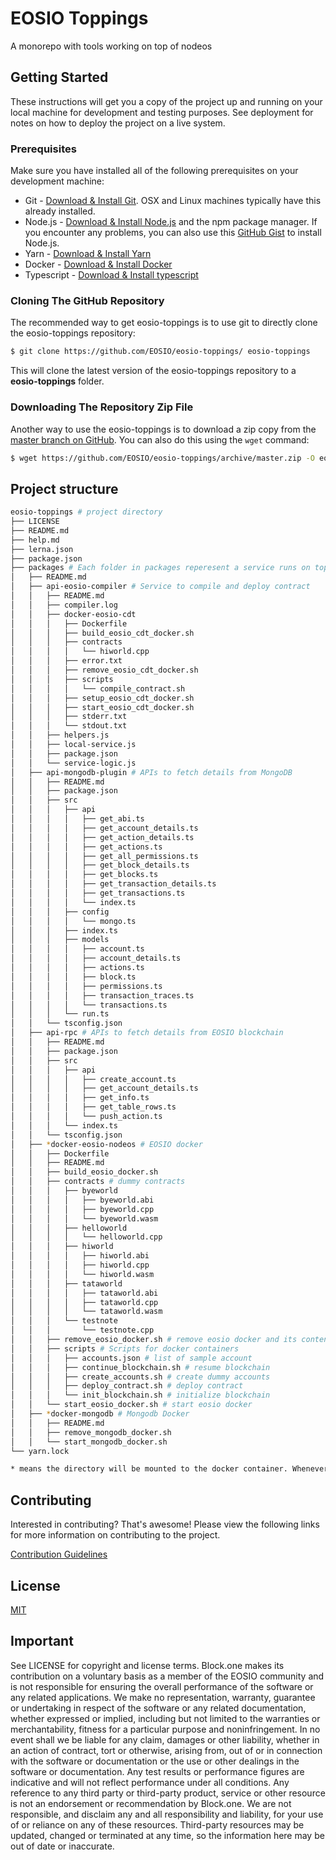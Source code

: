 # EOSIO Toppings

A monorepo with tools working on top of nodeos

## Getting Started

These instructions will get you a copy of the project up and running on your local machine for development and testing purposes. See deployment for notes on how to deploy the project on a live system.

### Prerequisites

Make sure you have installed all of the following prerequisites on your development machine:
* Git - [Download & Install Git](https://git-scm.com/downloads). OSX and Linux machines typically have this already installed.
* Node.js - [Download & Install Node.js](https://nodejs.org/en/download/) and the npm package manager. If you encounter any problems, you can also use this [GitHub Gist](https://gist.github.com/isaacs/579814) to install Node.js.
* Yarn - [Download & Install Yarn](https://yarnpkg.com/lang/en/docs/install/)
* Docker - [Download & Install Docker](https://download.docker.com/)
* Typescript - [Download & Install typescript](https://www.typescriptlang.org/#download-links)

### Cloning The GitHub Repository
The recommended way to get eosio-toppings is to use git to directly clone the eosio-toppings repository:

```bash
$ git clone https://github.com/EOSIO/eosio-toppings/ eosio-toppings
```

This will clone the latest version of the eosio-toppings repository to a **eosio-toppings** folder.

### Downloading The Repository Zip File
Another way to use the eosio-toppings is to download a zip copy from the [master branch on GitHub](https://github.com/EOSIO/eosio-toppings/archive/master.zip). You can also do this using the `wget` command:

```bash
$ wget https://github.com/EOSIO/eosio-toppings/archive/master.zip -O eosio-toppings.zip; unzip eosio-toppings.zip; rm eosio-toppings.zip
```


## Project structure
```bash
eosio-toppings # project directory
├── LICENSE
├── README.md
├── help.md
├── lerna.json
├── package.json
├── packages # Each folder in packages reperesent a service runs on top of EOSIO blockchain or as a helper for other services in this same folde
│   ├── README.md
│   ├── api-eosio-compiler # Service to compile and deploy contract
│   │   ├── README.md
│   │   ├── compiler.log
│   │   ├── docker-eosio-cdt
│   │   │   ├── Dockerfile
│   │   │   ├── build_eosio_cdt_docker.sh
│   │   │   ├── contracts
│   │   │   │   └── hiworld.cpp
│   │   │   ├── error.txt
│   │   │   ├── remove_eosio_cdt_docker.sh
│   │   │   ├── scripts
│   │   │   │   └── compile_contract.sh
│   │   │   ├── setup_eosio_cdt_docker.sh
│   │   │   ├── start_eosio_cdt_docker.sh
│   │   │   ├── stderr.txt
│   │   │   └── stdout.txt
│   │   ├── helpers.js
│   │   ├── local-service.js
│   │   ├── package.json
│   │   └── service-logic.js
│   ├── api-mongodb-plugin # APIs to fetch details from MongoDB
│   │   ├── README.md
│   │   ├── package.json
│   │   ├── src
│   │   │   ├── api
│   │   │   │   ├── get_abi.ts
│   │   │   │   ├── get_account_details.ts
│   │   │   │   ├── get_action_details.ts
│   │   │   │   ├── get_actions.ts
│   │   │   │   ├── get_all_permissions.ts
│   │   │   │   ├── get_block_details.ts
│   │   │   │   ├── get_blocks.ts
│   │   │   │   ├── get_transaction_details.ts
│   │   │   │   ├── get_transactions.ts
│   │   │   │   └── index.ts
│   │   │   ├── config
│   │   │   │   └── mongo.ts
│   │   │   ├── index.ts
│   │   │   ├── models
│   │   │   │   ├── account.ts
│   │   │   │   ├── account_details.ts
│   │   │   │   ├── actions.ts
│   │   │   │   ├── block.ts
│   │   │   │   ├── permissions.ts
│   │   │   │   ├── transaction_traces.ts
│   │   │   │   └── transactions.ts
│   │   │   └── run.ts
│   │   └── tsconfig.json
│   ├── api-rpc # APIs to fetch details from EOSIO blockchain
│   │   ├── README.md
│   │   ├── package.json
│   │   ├── src
│   │   │   ├── api
│   │   │   │   ├── create_account.ts
│   │   │   │   ├── get_account_details.ts
│   │   │   │   ├── get_info.ts
│   │   │   │   ├── get_table_rows.ts
│   │   │   │   └── push_action.ts
│   │   │   └── index.ts
│   │   └── tsconfig.json
│   ├── *docker-eosio-nodeos # EOSIO docker
│   │   ├── Dockerfile
│   │   ├── README.md
│   │   ├── build_eosio_docker.sh
│   │   ├── contracts # dummy contracts
│   │   │   ├── byeworld
│   │   │   │   ├── byeworld.abi
│   │   │   │   ├── byeworld.cpp
│   │   │   │   └── byeworld.wasm
│   │   │   ├── helloworld
│   │   │   │   └── helloworld.cpp
│   │   │   ├── hiworld
│   │   │   │   ├── hiworld.abi
│   │   │   │   ├── hiworld.cpp
│   │   │   │   └── hiworld.wasm
│   │   │   ├── tataworld
│   │   │   │   ├── tataworld.abi
│   │   │   │   ├── tataworld.cpp
│   │   │   │   └── tataworld.wasm
│   │   │   └── testnote
│   │   │       └── testnote.cpp
│   │   ├── remove_eosio_docker.sh # remove eosio docker and its content
│   │   ├── scripts # Scripts for docker containers
│   │   │   ├── accounts.json # list of sample account
│   │   │   ├── continue_blockchain.sh # resume blockchain
│   │   │   ├── create_accounts.sh # create dummy accounts
│   │   │   ├── deploy_contract.sh # deploy contract
│   │   │   └── init_blockchain.sh # initialize blockchain
│   │   └── start_eosio_docker.sh # start eosio docker
│   ├── *docker-mongodb # Mongodb Docker
│   │   ├── README.md
│   │   ├── remove_mongodb_docker.sh
│   │   └── start_mongodb_docker.sh
└── yarn.lock

* means the directory will be mounted to the docker container. Whenever the file changes on the local machine, it will be automatically reflected in the docker environment.
```

## Contributing

Interested in contributing? That's awesome! Please view the following links for more information on contributing to the project.

[Contribution Guidelines](./CONTRIBUTING.md)

## License

[MIT](./LICENSE)

## Important

See LICENSE for copyright and license terms.  Block.one makes its contribution on a voluntary basis as a member of the EOSIO community and is not responsible for ensuring the overall performance of the software or any related applications.  We make no representation, warranty, guarantee or undertaking in respect of the software or any related documentation, whether expressed or implied, including but not limited to the warranties or merchantability, fitness for a particular purpose and noninfringement. In no event shall we be liable for any claim, damages or other liability, whether in an action of contract, tort or otherwise, arising from, out of or in connection with the software or documentation or the use or other dealings in the software or documentation.  Any test results or performance figures are indicative and will not reflect performance under all conditions.  Any reference to any third party or third-party product, service or other resource is not an endorsement or recommendation by Block.one.  We are not responsible, and disclaim any and all responsibility and liability, for your use of or reliance on any of these resources. Third-party resources may be updated, changed or terminated at any time, so the information here may be out of date or inaccurate.
